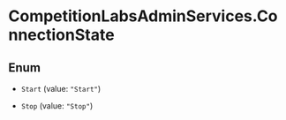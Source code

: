 # CompetitionLabsAdminServices.ConnectionState

## Enum


* `Start` (value: `"Start"`)

* `Stop` (value: `"Stop"`)


